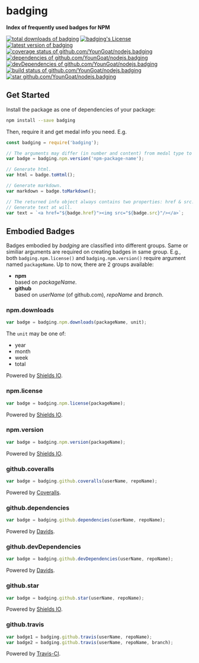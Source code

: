 #	badging
__Index of frequently used badges for NPM__

[![total downloads of badging](https://img.shields.io/npm/dt/badging.svg)](https://www.npmjs.com/package/badging)
[![badging's License](https://img.shields.io/npm/l/badging.svg)](https://www.npmjs.com/package/badging)
[![latest version of badging](https://img.shields.io/npm/v/badging.svg)](https://www.npmjs.com/package/badging)
[![coverage status of github.com/YounGoat/nodejs.badging](https://coveralls.io/repos/github/YounGoat/nodejs.badging/badge.svg?branch=master)](https://coveralls.io/github/YounGoat/nodejs.badging2?branch=master)
[![dependencies of github.com/YounGoat/nodejs.badging](https://david-dm.org/YounGoat/nodejs.badging/status.svg)](https://david-dm.org/YounGoat/nodejs.badging)
[![devDependencies of github.com/YounGoat/nodejs.badging](https://david-dm.org/YounGoat/nodejs.badging/dev-status.svg)](https://david-dm.org/YounGoat/nodejs.badging?type=dev)
[![build status of github.com/YounGoat/nodejs.badging](https://travis-ci.org/YounGoat/nodejs.badging.svg?branch=master)](https://travis-ci.org/YounGoat/nodejs.badging)
[![star github.com/YounGoat/nodejs.badging](https://img.shields.io/github/stars/YounGoat/nodejs.badging.svg?style=social&label=Star)](https://github.com/YounGoat/nodejs.badging/stargazers)

##	Get Started

Install the package as one of dependencies of your package:

```bash
npm install --save badging
```

Then, require it and get medal info you need. E.g.

```javascript
const badging = require('badging');

// The arguments may differ (in number and content) from medal type to type.
var badge = badging.npm.version('npm-package-name');

// Generate html.
var html = badge.toHtml();

// Generate markdown.
var markdown = badge.toMarkdown();

// The returned info object always contains two properties: href & src.
// Generate text at will.
var text = `<a href="${badge.href}"><img src="${badge.src}"/></a>`;
```

##	Embodied Badges

Badges embodied by *badging* are classified into different groups. Same or similiar arguments are required on creating badges in same group. E.g., both `badging.npm.license()` and `badging.npm.version()` require argument named `packageName`. Up to now, there are 2 groups available:

*	__npm__  
	based on *packageName*.
*	__github__  
	based on *userName* (of github.com), *repoName* and *branch*.

###	npm.downloads

```javascript
var badge = badging.npm.downloads(packageName, unit);
```

The `unit` may be one of:  
*	year
*	month
*	week
*	total

Powered by [Shields IO](http://shields.io).

###	npm.license

```javascript
var badge = badging.npm.license(packageName);
```

Powered by [Shields IO](http://shields.io).

###	npm.version

```javascript
var badge = badging.npm.version(packageName);
```

Powered by [Shields IO](http://shields.io).

###	github.coveralls

```javascript
var badge = badging.github.coveralls(userName, repoName);
```

Powered by [Coveralls](https://coveralls.io).

###	github.dependencies

```javascript
var badge = badging.github.dependencies(userName, repoName);
```

Powered by [Davids](https://david-dm.org).

###	github.devDependencies

```javascript
var badge = badging.github.devDependencies(userName, repoName);
```

Powered by [Davids](https://david-dm.org).

###	github.star

```javascript
var badge = badging.github.star(userName, repoName);
```

Powered by [Shields IO](http://shields.io).

###	github.travis

```javascript
var badge1 = badging.github.travis(userName, repoName);
var badge2 = badging.github.travis(userName, repoName, branch);
```

Powered by [Travis-CI](https://travis-ci.org).
